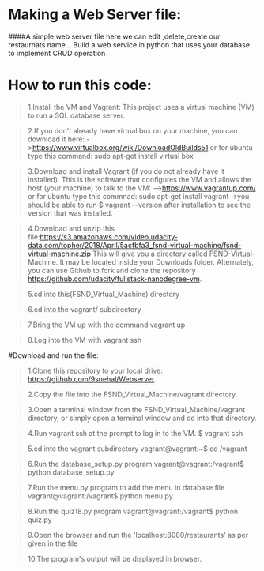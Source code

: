 # Making a Web Server file:

####A simple web server file here we can edit ,delete,create our restaurnats name... Build a web service in python that uses your database to implement CRUD operation

# How to run this code:
>1.Install the VM and Vagrant: This project uses a virtual machine (VM) to run a SQL database server.

>2.If you don't already have virtual box on your machine, you can download it here: ->https://www.virtualbox.org/wiki/DownloadOldBuilds51 or for ubuntu type this command: sudo apt-get install virtual box

>3.Download and install Vagrant (if you do not already have it installed). This is the software that configures the VM and allows the host (your machine) to talk to the VM: -->https://www.vagrantup.com/ or for ubuntu type this commnad: sudo apt-get install vagrant ->you should be able to run $ vagrant --version after installation to see the version that was installed.

>4.Download and unzip this file:https://s3.amazonaws.com/video.udacity-data.com/topher/2018/April/5acfbfa3_fsnd-virtual-machine/fsnd-virtual-machine.zip This will give you a directory called FSND-Virtual-Machine. It may be located inside your Downloads folder.
Alternately, you can use Github to fork and clone the repository https://github.com/udacity/fullstack-nanodegree-vm.

>5.cd into this(FSND_Virtual_Machine) directory

>6.cd into the vagrant/ subdirectory

>7.Bring the VM up with the command vagrant up

>8.Log into the VM with vagrant ssh

#Download and run the file:

> 1.Clone this repository to your local drive: https://github.com/9snehal/Webserver

>2.Copy the file into the FSND_Virtual_Machine/vagrant directory.

>3.Open a terminal window from the FSND_Virtual_Machine/vagrant directory, or simply open a terminal window and cd into that directory.

>4.Run vagrant ssh at the prompt to log in to the VM. $ vagrant ssh

>5.cd into the vagrant subdirectory vagrant@vagrant:~$ cd /vagrant

>6.Run the database_setup.py program vagrant@vagrant:/vagrant$ python database_setup.py

>7.Run the menu.py program to add the menu in database file vagrant@vagrant:/vagrant$ python menu.py

>8.Run the quiz18.py program vagrant@vagrant:/vagrant$ python quiz.py

>9.Open the browser and run the 'localhost:8080/restaurants' as per given in the file

>10.The program's output will be displayed in browser.
